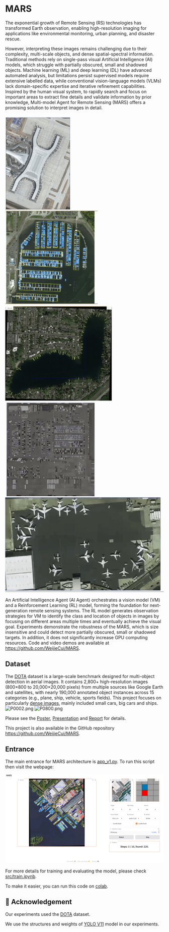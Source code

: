 # MARS

The exponential growth of Remote Sensing (RS) technologies has transformed Earth observation,
enabling high-resolution imaging for applications like environmental monitoring, urban planning,
and disaster rescue.

However, interpreting these images remains challenging due to their complexity, multi-scale objects,
and dense spatial-spectral information. Traditional methods rely on single-pass visual Artificial Intelligence (AI)
models, which struggle with partially obscured, small and shadowed objects.
Machine learning (ML) and deep learning (DL) have advanced automated analysis, but limitations persist supervised
models require extensive labelled data,
while conventional vision-language models (VLMs) lack domain-specific expertise and iterative refinement capabilities.
Inspired by the human visual system, to rapidly search and focus on important areas to extract fine details
and validate information by prior knowledge, Multi-model Agent for Remote Sensing (MARS) offers a promising solution
to interpret images in detail.

<img alt="airport.gif" height="300" src="doc/vedio/airport.gif"/>
<img alt="harbor.gif" height="300" src="doc/vedio/harbor.gif"/>
<img alt="lake.gif" height="300" src="doc/vedio/lake.gif"/>
<img alt="car_park.gif" height="300" src="doc/vedio/car_park.gif"/>
<img alt="airport2.gif" height="300" src="doc/vedio/airport2.gif"/>

An Artificial Intelligence Agent (AI Agent) orchestrates a vision model (VM) and a Reinforcement Learning (RL) model,
forming the foundation for next-generation remote sensing systems.
The RL model generates observation strategies for VM to identify the class and location of objects in images by
focusing on different areas multiple times and eventually achieve the visual goal.
Experiments demonstrate the robustness of the MARS, which is size insensitive and could detect more partially obscured,
small or shadowed targets. In addition, it does not significantly increase GPU computing resources.
Code and video demos are available at https://github.com/WeijieCui/MARS.

## Dataset

The [DOTA](https://captain-whu.github.io/DOTA/dataset.html) dataset is a large-scale benchmark
designed for multi-object detection in aerial images.
It contains 2,800+ high-resolution images (800×800 to 20,000×20,000 pixels) from multiple sources
like Google Earth and satellites, with nearly 190,000 annotated object instances across 15 categories
(e.g., plane, ship, vehicle, sports fields).
This project focuses on particularly [dense images](data), mainly included small cars, big cars and ships.
<img alt="P0002.png" height="300" src="data/train/images/P0002.png" width="480"/>
<img alt="P0800.png" height="300" src="data/train/images/P0800.png" width="480"/>

Please see the [Poster](CSMPR-F02-Poster-MARS.pdf),
[Presentation](MARS%20Presentation.pdf)
and [Report](CSMPR-Project%20Report-MARS.pdf) for details.

This project is also available in the GitHub repository https://github.com/WeijieCui/MARS.

## Entrance

The main entrance for MARS architecture is [app_v1.py](src%2Fapp_v1.py). 
To run this script then visit the webpage:

![ui_1.png](doc%2Fimage%2Fui_1.png)

For more details for training and evaluating the model, please check [src/train.ipynb](src%2Ftrain.ipynb).

To make it easier, you can run this code on [colab](https://colab.research.google.com/github/WeijieCui/MARS/blob/main/src/train.ipynb).

## 🙏 Acknowledgement

Our experiments used the [DOTA](https://captain-whu.github.io/DOTA/dataset.html) dataset.

We use the structures and weights of [YOLO V11](https://docs.ultralytics.com/models/yolo11/) model in our experiments.
